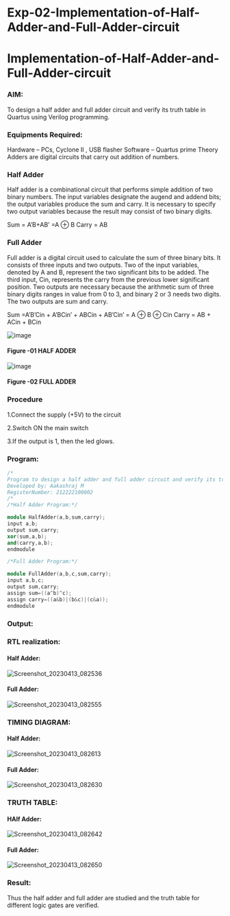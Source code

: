 # Exp-02-Implementation-of-Half-Adder-and-Full-Adder-circuit

# Implementation-of-Half-Adder-and-Full-Adder-circuit
### AIM:
To design a half adder and full adder circuit and verify its truth table in Quartus using Verilog programming.

### Equipments Required:
Hardware – PCs, Cyclone II , USB flasher
Software – Quartus prime
Theory
Adders are digital circuits that carry out addition of numbers.

### Half Adder
Half adder is a combinational circuit that performs simple addition of two binary numbers. The input variables designate the augend and addend bits; the output variables produce the sum and carry. It is necessary to specify two output variables because the result may consist of two binary digits.

Sum = A’B+AB’ =A ⊕ B Carry = AB

### Full Adder
Full adder is a digital circuit used to calculate the sum of three binary bits. It consists of three inputs and two outputs. Two of the input variables, denoted by A and B, represent the two significant bits to be added. The third input, Cin, represents the carry from the previous lower significant position. Two outputs are necessary because the arithmetic sum of three binary digits ranges in value from 0 to 3, and binary 2 or 3 needs two digits. The two outputs are sum and carry.

Sum =A’B’Cin + A’BCin’ + ABCin + AB’Cin’ = A ⊕ B ⊕ Cin Carry = AB + ACin + BCin

 ![image](https://user-images.githubusercontent.com/36288975/163552156-a13e5a56-c638-4110-97d9-8896907c8d25.png)

#### Figure -01 HALF ADDER 


![image](https://user-images.githubusercontent.com/36288975/163552057-b3547877-6d07-45b4-b7e0-bcfebfad9e1d.png)

#### Figure -02 FULL ADDER 

### Procedure

1.Connect the supply (+5V) to the circuit

2.Switch ON the main switch

3.If the output is 1, then the led glows.

### Program:
```c++
/*
Program to design a half adder and full adder circuit and verify its truth table in quartus using Verilog programming.
Developed by: Aakashraj M
RegisterNumber: 212222100002
/*
/*Half Adder Program:*/

module HalfAdder(a,b,sum,carry);
input a,b;
output sum,carry;
xor(sum,a,b);
and(carry,a,b);
endmodule

/*Full Adder Program:*/

module FullAdder(a,b,c,sum,carry);
input a,b,c;
output sum,carry;
assign sum=((a^b)^c);
assign carry=((a&b)|(b&c)|(c&a));
endmodule
```
### Output:
### RTL realization:
#### Half Adder:
![Screenshot_20230413_082536](https://user-images.githubusercontent.com/121117266/231637772-100861e7-c480-4d15-85d5-bca6e641810b.png)

#### Full Adder:

![Screenshot_20230413_082555](https://user-images.githubusercontent.com/121117266/231637843-d26f0767-5a24-4c4a-8702-c09abf4f7d17.png)


### TIMING DIAGRAM:

#### Half Adder:
![Screenshot_20230413_082613](https://user-images.githubusercontent.com/121117266/231638028-7d14012f-1188-48e1-81fb-0236e12212e7.png)

#### Full Adder:
![Screenshot_20230413_082630](https://user-images.githubusercontent.com/121117266/231638223-57156274-e6a1-4979-acb4-6d5c786b01ce.png)


### TRUTH TABLE:

#### HAlf Adder:
![Screenshot_20230413_082642](https://user-images.githubusercontent.com/121117266/231638507-30fb6cbe-b9a7-48c0-9eb0-c27b946fe9b6.png)

#### Full Adder:
![Screenshot_20230413_082650](https://user-images.githubusercontent.com/121117266/231638645-b2bdd630-3c54-4129-84ed-3c8c2e00b4ff.png)

### Result:
Thus the half adder and full adder are studied and the truth table for different logic gates are verified.

